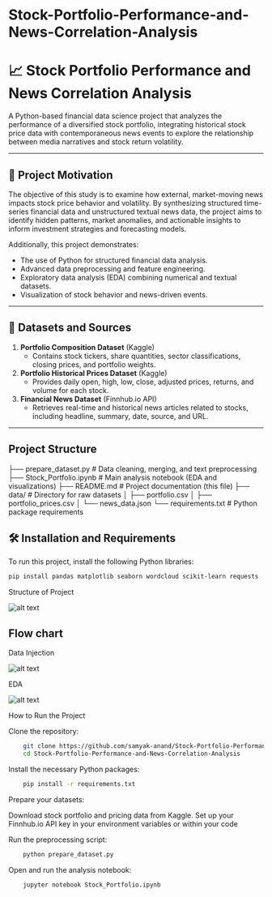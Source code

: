# Stock-Portfolio-Performance-and-News-Correlation-Analysis


# 📈 Stock Portfolio Performance and News Correlation Analysis

A Python-based financial data science project that analyzes the performance of a diversified stock portfolio, integrating historical stock price data with contemporaneous news events to explore the relationship between media narratives and stock return volatility.

---

## 🚀 Project Motivation

The objective of this study is to examine how external, market-moving news impacts stock price behavior and volatility. By synthesizing structured time-series financial data and unstructured textual news data, the project aims to identify hidden patterns, market anomalies, and actionable insights to inform investment strategies and forecasting models.

Additionally, this project demonstrates:
- The use of Python for structured financial data analysis.
- Advanced data preprocessing and feature engineering.
- Exploratory data analysis (EDA) combining numerical and textual datasets.
- Visualization of stock behavior and news-driven events.

---

## 📂 Datasets and Sources

1. **Portfolio Composition Dataset** (Kaggle)  
   - Contains stock tickers, share quantities, sector classifications, closing prices, and portfolio weights.
2. **Portfolio Historical Prices Dataset** (Kaggle)  
   - Provides daily open, high, low, close, adjusted prices, returns, and volume for each stock.
3. **Financial News Dataset** (Finnhub.io API)  
   - Retrieves real-time and historical news articles related to stocks, including headline, summary, date, source, and URL.

---
## Project Structure

├── prepare_dataset.py        # Data cleaning, merging, and text preprocessing
├── Stock_Portfolio.ipynb      # Main analysis notebook (EDA and visualizations)
├── README.md                  # Project documentation (this file)
├── data/                      # Directory for raw datasets
│    ├── portfolio.csv
│    ├── portfolio_prices.csv
│    └── news_data.json
└── requirements.txt           # Python package requirements



## 🛠 Installation and Requirements

To run this project, install the following Python libraries:

```bash
pip install pandas matplotlib seaborn wordcloud scikit-learn requests
``` 

Structure of Project 

![alt text](Structure.drawio.png)


## Flow chart 
Data Injection 


![alt text](Data_injection.drawio.png)

EDA

![alt text](EDA.drawio.png)




How to Run the Project

Clone the repository:
```bash
    git clone https://github.com/samyak-anand/Stock-Portfolio-Performance-and-News-Correlation-Analysis.git
    cd Stock-Portfolio-Performance-and-News-Correlation-Analysis
```

Install the necessary Python packages:
```bash
    pip install -r requirements.txt
```

Prepare your datasets:

Download stock portfolio and pricing data from Kaggle.
Set up your Finnhub.io API key in your environment variables or within your code

Run the preprocessing script:
```bash
    python prepare_dataset.py
```

Open and run the analysis notebook:
```bash
    jupyter notebook Stock_Portfolio.ipynb
```